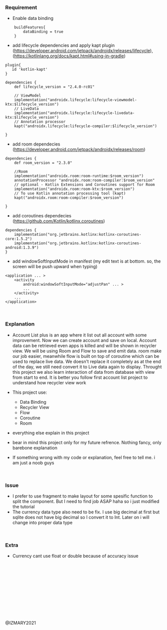 ### Requirement
- Enable data binding
```
    buildFeatures{
        dataBinding = true
    }
```

- add lifecycle dependencies and apply kapt plugin (https://developer.android.com/jetpack/androidx/releases/lifecycle),(https://kotlinlang.org/docs/kapt.html#using-in-gradle)
```
plugin{
   id 'kotlin-kapt'
}

dependencies {
    def lifecycle_version = "2.4.0-rc01"

    // ViewModel
    implementation("androidx.lifecycle:lifecycle-viewmodel-ktx:$lifecycle_version")
    // LiveData
    implementation("androidx.lifecycle:lifecycle-livedata-ktx:$lifecycle_version")
    // Annotation processor
    kapt("androidx.lifecycle:lifecycle-compiler:$lifecycle_version")

}
```

- add room dependecies (https://developer.android.com/jetpack/androidx/releases/room)
```
dependencies {
    def room_version = "2.3.0"

    //Room
    implementation("androidx.room:room-runtime:$room_version")
    annotationProcessor "androidx.room:room-compiler:$room_version"
    // optional - Kotlin Extensions and Coroutines support for Room
    implementation("androidx.room:room-ktx:$room_version")
    // To use Kotlin annotation processing tool (kapt)
    kapt("androidx.room:room-compiler:$room_version")

}
```

- add coroutines dependecies (https://github.com/Kotlin/kotlinx.coroutines)
```
dependencies {
    implementation("org.jetbrains.kotlinx:kotlinx-coroutines-core:1.5.2")
    implementation("org.jetbrains.kotlinx:kotlinx-coroutines-android:1.3.9")
}
```

- add windowSoftInputMode in manifest (my edit text is at bottom. so, the screen will be push upward when typing)
```
<application ... >
    <activity
        android:windowSoftInputMode="adjustPan" ... >
        ...
    </activity>
    ...
</application>
```
<br>

### Explanation
- Account List plus is an app where it list out all account with some improvement. Now we can create account and save on local. 
Account data can be retrieved even apps is killed and will be shown in recycler view. We will be using Room and Flow to save and emit data. 
room make our job easier, meanwhile flow is built on top of coroutine which can be used to replace live data. We doesn't replace it completely as at the end of the day, 
we still need convert it to Live data again to display. Throught this project we also learn interaction of data from database with view from start to end. It is better you follow
first account list project to understand how recycler view work 

- This project use:
  - Data Binding
  - Recycler View
  - Flow 
  - Coroutine
  - Room
  
- everything else explain in this project
- bear in mind this project only for my future refrence. Nothing fancy, only barebone explanation
- If something wrong with my code or explanation, feel free to tell me. i am just a noob guys


<br>

### Issue
- I prefer to use fragment to make layout for some spesific function to split the component. But I need to find job ASAP haha so i just modified the tutorial
- The currency data type also need to be fix. I use big decimal at first but sqlite does not have big decimal so I convert it to Int. Later on i will change into proper data type

<br>

### Extra
- Currency cant use float or double because of accuracy issue


<br>
<br>
<br>
<br>
<br>
<br>
<br>
<br>
<br>
<br>

@IZMARY2021
